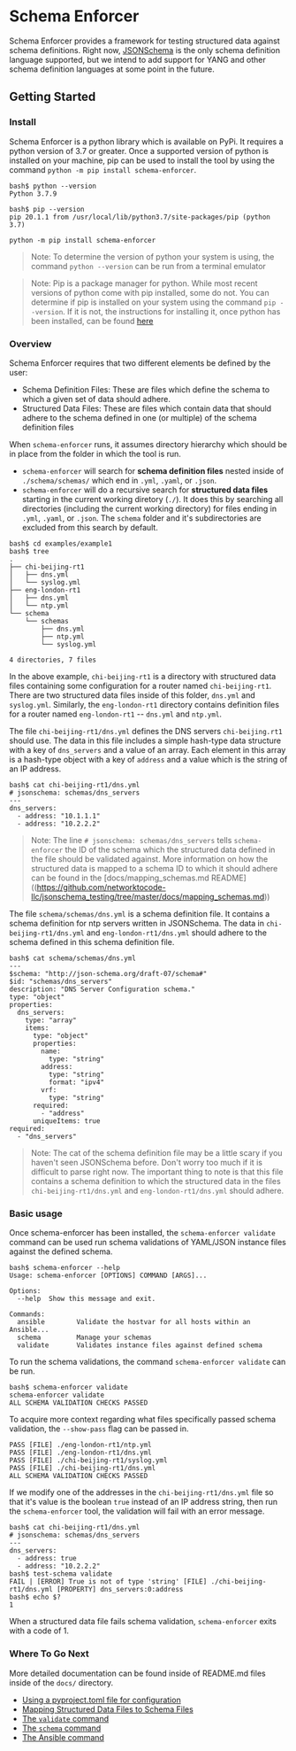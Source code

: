 # Schema Enforcer

Schema Enforcer provides a framework for testing structured data against schema definitions. Right now, [JSONSchema](https://json-schema.org/understanding-json-schema/index.html) is the only schema definition language supported, but we intend to add support for YANG and other schema definition languages at some point in the future.

## Getting Started

### Install

Schema Enforcer is a python library which is available on PyPi. It requires a python version of 3.7 or greater. Once a supported version of python is installed on your machine, pip can be used to install the tool by using the command `python -m pip install schema-enforcer`.

```cli
bash$ python --version
Python 3.7.9

bash$ pip --version
pip 20.1.1 from /usr/local/lib/python3.7/site-packages/pip (python 3.7)

python -m pip install schema-enforcer
```

> Note: To determine the version of python your system is using, the command `python --version` can be run from a terminal emulator

> Note: Pip is a package manager for python. While most recent versions of python come with pip installed, some do not. You can determine if pip is installed on your system using the command `pip --version`. If it is not, the instructions for installing it, once python has been installed, can be found [here](https://pip.pypa.io/en/stable/installing/)

### Overview

Schema Enforcer requires that two different elements be defined by the user:

- Schema Definition Files: These are files which define the schema to which a given set of data should adhere.
- Structured Data Files: These are files which contain data that should adhere to the schema defined in one (or multiple) of the schema definition files

When `schema-enforcer` runs, it assumes directory hierarchy which should be in place from the folder in which the tool is run.

- `schema-enforcer` will search for **schema definition files** nested inside of `./schema/schemas/` which end in `.yml`, `.yaml`, or `.json`.
- `schema-enforcer` will do a recursive search for **structured data files** starting in the current working diretory (`./`). It does this by searching all directories (including the current working directory) for files ending in `.yml`, `.yaml`, or `.json`. The `schema` folder and it's subdirectories are excluded from this search by default.

```cli
bash$ cd examples/example1
bash$ tree
.
├── chi-beijing-rt1
│   ├── dns.yml
│   └── syslog.yml
├── eng-london-rt1
│   ├── dns.yml
│   └── ntp.yml
└── schema
    └── schemas
        ├── dns.yml
        ├── ntp.yml
        └── syslog.yml

4 directories, 7 files
```

In the above example, `chi-beijing-rt1` is a directory with structured data files containing some configuration for a router named `chi-beijing-rt1`. There are two structured data files inside of this folder, `dns.yml` and `syslog.yml`. Similarly, the `eng-london-rt1` directory contains definition files for a router named `eng-london-rt1` -- `dns.yml` and `ntp.yml`.

The file `chi-beijing-rt1/dns.yml` defines the DNS servers `chi-beijing.rt1` should use. The data in this file includes a simple hash-type data structure with a key of `dns_servers` and a value of an array. Each element in this array is a hash-type object with a key of `address` and a value which is the string of an IP address.

```cli
bash$ cat chi-beijing-rt1/dns.yml
# jsonschema: schemas/dns_servers
---
dns_servers:
  - address: "10.1.1.1"
  - address: "10.2.2.2"
```
> Note: The line `# jsonschema: schemas/dns_servers` tells `schema-enforcer` the ID of the schema which the structured data defined in the file should be validated against. More information on how the structured data is mapped to a schema ID to which it should adhere can be found in the [docs/mapping_schemas.md README] ((https://github.com/networktocode-llc/jsonschema_testing/tree/master/docs/mapping_schemas.md))

The file `schema/schemas/dns.yml` is a schema definition file. It contains a schema definition for ntp servers written in JSONSchema. The data in `chi-beijing-rt1/dns.yml` and `eng-london-rt1/dns.yml` should adhere to the schema defined in this schema definition file.

```cli
bash$ cat schema/schemas/dns.yml
---
$schema: "http://json-schema.org/draft-07/schema#"
$id: "schemas/dns_servers"
description: "DNS Server Configuration schema."
type: "object"
properties:
  dns_servers:
    type: "array"
    items:
      type: "object"
      properties:
        name:
          type: "string"
        address:
          type: "string"
          format: "ipv4"
        vrf:
          type: "string"
      required:
        - "address"
      uniqueItems: true
required:
  - "dns_servers"
```

> Note: The cat of the schema definition file may be a little scary if you haven't seen JSONSchema before. Don't worry too much if it is difficult to parse right now. The important thing to note is that this file contains a schema definition to which the structured data in the files `chi-beijing-rt1/dns.yml` and `eng-london-rt1/dns.yml` should adhere.

### Basic usage

Once schema-enforcer has been installed, the `schema-enforcer validate` command can be used run schema validations of YAML/JSON instance files against the defined schema.

```cli
bash$ schema-enforcer --help
Usage: schema-enforcer [OPTIONS] COMMAND [ARGS]...

Options:
  --help  Show this message and exit.

Commands:
  ansible        Validate the hostvar for all hosts within an Ansible...
  schema         Manage your schemas
  validate       Validates instance files against defined schema
```

To run the schema validations, the command `schema-enforcer validate` can be run.

```cli
bash$ schema-enforcer validate
schema-enforcer validate            
ALL SCHEMA VALIDATION CHECKS PASSED
```

To acquire more context regarding what files specifically passed schema validation, the `--show-pass` flag can be passed in.

```
PASS [FILE] ./eng-london-rt1/ntp.yml
PASS [FILE] ./eng-london-rt1/dns.yml
PASS [FILE] ./chi-beijing-rt1/syslog.yml
PASS [FILE] ./chi-beijing-rt1/dns.yml
ALL SCHEMA VALIDATION CHECKS PASSED
```

If we modify one of the addresses in the `chi-beijing-rt1/dns.yml` file so that it's value is the boolean `true` instead of an IP address string, then run the `schema-enforcer` tool, the validation will fail with an error message.

```cli
bash$ cat chi-beijing-rt1/dns.yml
# jsonschema: schemas/dns_servers       
---
dns_servers:
  - address: true
  - address: "10.2.2.2"
bash$ test-schema validate            
FAIL | [ERROR] True is not of type 'string' [FILE] ./chi-beijing-rt1/dns.yml [PROPERTY] dns_servers:0:address
bash$ echo $?
1
```

When a structured data file fails schema validation, `schema-enforcer` exits with a code of 1.

### Where To Go Next

More detailed documentation can be found inside of README.md files inside of the `docs/` directory.
- [Using a pyproject.toml file for configuration](https://github.com/networktocode-llc/jsonschema_testing/tree/master/docs/configuration.md)
- [Mapping Structured Data Files to Schema Files](https://github.com/networktocode-llc/jsonschema_testing/tree/master/docs/mapping_schemas.md)
- [The `validate` command](https://github.com/networktocode-llc/jsonschema_testing/tree/master/docs/validate_command.md)
- [The `schema` command](https://github.com/networktocode-llc/jsonschema_testing/tree/master/docs/schema_command.md)
- [The Ansible command](https://github.com/networktocode-llc/jsonschema_testing/tree/master/docs/ansible_command.md)

